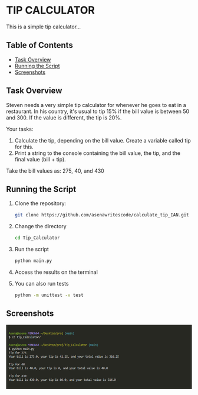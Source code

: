 ﻿# TIP CALCULATOR

This is a simple tip calculator...

## Table of Contents

- [Task Overview](#task-overview)
- [Running the Script](#running-the-script)
- [Screenshots](#screenshots)

## Task Overview

Steven needs a very simple tip calculator for whenever he goes to eat in a restaurant. In his country, it's usual to tip 15% if the bill value is between 50 and 300. If the value is different, the tip is 20%.

Your tasks:   
 1. Calculate the tip, depending on the bill value. Create a variable called tip for this. 
 2. Print a string to the console containing the bill value, the tip, and the final value (bill + tip).

Take the bill values as: 275, 40, and 430

## Running the Script

1. Clone the repository:

   ```bash
   git clone https://github.com/asenawritescode/calculate_tip_IAN.git .
   ```

2. Change the directory

   ```bash
   cd Tip_Calculator
   ```

3. Run the script

    ```bash
    python main.py
    ```

3. Access the results on the terminal


4. You can also run tests 
    ```bash
    python -m unittest -v test
    ```


## Screenshots

![Tip Calculated](../screenshots/tip_screenshot.png)

